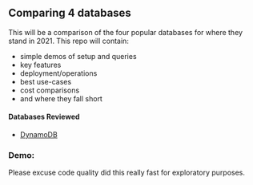 ## Comparing 4 databases

This will be a comparison of the four popular databases for where they stand in 2021. This repo will contain:

* simple demos of setup and queries
* key features
* deployment/operations
* best use-cases
* cost comparisons
* and where they fall short

#### Databases Reviewed

* [DynamoDB](https://github.com/danielbh/popular-db-comparisons/tree/master/dynamodb)

### Demo:

Please excuse code quality did this really fast for exploratory purposes.
